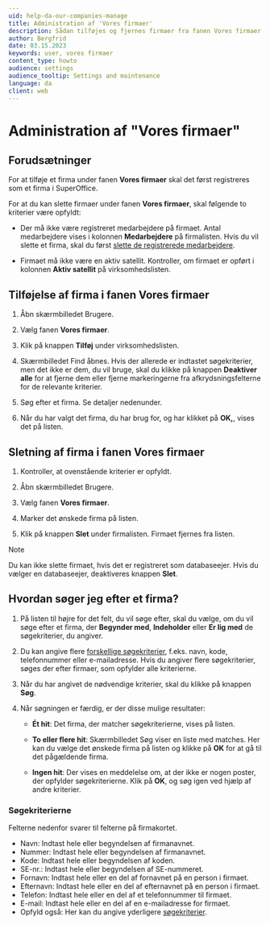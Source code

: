```yaml
---
uid: help-da-our-companies-manage
title: Administration af 'Vores firmaer'
description: Sådan tilføjes og fjernes firmaer fra fanen Vores firmaer
author: Bergfrid
date: 03.15.2023
keywords: user, vores firmaer
content_type: howto
audience: settings
audience_tooltip: Settings and maintenance
language: da
client: web
---
```


# Administration af "Vores firmaer"

## Forudsætninger

For at tilføje et firma under fanen **Vores firmaer** skal det først registreres som et firma i SuperOffice.

For at du kan slette firmaer under fanen **Vores firmaer**, skal følgende to kriterier være opfyldt:

* Der må ikke være registreret medarbejdere på firmaet. Antal medarbejdere vises i kolonnen **Medarbejdere** på firmalisten. Hvis du vil slette et firma, skal du først [slette de registrerede medarbejdere][2].

* Firmaet må ikke være en aktiv satellit. Kontroller, om firmaet er opført i kolonnen **Aktiv satellit** på virksomhedslisten.

## Tilføjelse af firma i fanen Vores firmaer

1. Åbn skærmbilledet Brugere.

2. Vælg fanen **Vores firmaer**.

3. Klik på knappen **Tilføj** under virksomhedslisten.

4. Skærmbilledet Find åbnes. Hvis der allerede er indtastet søgekriterier, men det ikke er dem, du vil bruge, skal du klikke på knappen **Deaktiver alle** for at fjerne dem eller fjerne markeringerne fra afkrydsningsfelterne for de relevante kriterier.

5. Søg efter et firma. Se detaljer nedenunder.

6. Når du har valgt det firma, du har brug for, og har klikket på **OK,**, vises det på listen.

## Sletning af firma i fanen Vores firmaer

1. Kontroller, at ovenstående kriterier er opfyldt.

1. Åbn skærmbilledet Brugere.

1. Vælg fanen **Vores firmaer**.

1. Marker det ønskede firma på listen.

1. Klik på knappen **Slet** under firmalisten. Firmaet fjernes fra listen.

> [!NOTE]
> Du kan ikke slette firmaet, hvis det er registreret som databaseejer. Hvis du vælger en databaseejer, deaktiveres knappen **Slet**.

## Hvordan søger jeg efter et firma?

1. På listen til højre for det felt, du vil søge efter, skal du vælge, om du vil søge efter et firma, der **Begynder med**, **Indeholder** eller **Er lig med** de søgekriterier, du angiver.

2. Du kan angive flere [forskellige søgekriterier](#criteria), f.eks. navn, kode, telefonnummer eller e-mailadresse. Hvis du angiver flere søgekriterier, søges der efter firmaer, som opfylder alle kriterierne.

3. Når du har angivet de nødvendige kriterier, skal du klikke på knappen **Søg**.

4. Når søgningen er færdig, er der disse mulige resultater:

    * **Ét hit**: Det firma, der matcher søgekriterierne, vises på listen.

    * **To eller flere hit**: Skærmbilledet Søg viser en liste med matches. Her kan du vælge det ønskede firma på listen og klikke på **OK** for at gå til det pågældende firma.

    * **Ingen hit**: Der vises en meddelelse om, at der ikke er nogen poster, der opfylder søgekriterierne. Klik på **OK**, og søg igen ved hjælp af andre kriterier.

### <a id="criteria"></a>Søgekriterierne

Felterne nedenfor svarer til felterne på firmakortet.

* Navn: Indtast hele eller begyndelsen af firmanavnet.
* Nummer: Indtast hele eller begyndelsen af firmanavnet.
* Kode: Indtast hele eller begyndelsen af koden.
* SE-nr.: Indtast hele eller begyndelsen af SE-nummeret.
* Fornavn: Indtast hele eller en del af fornavnet på en person i firmaet.
* Efternavn: Indtast hele eller en del af efternavnet på en person i firmaet.
* Telefon: Indtast hele eller en del af et telefonnummer til firmaet.
* E-mail: Indtast hele eller en del af en e-mailadresse for firmaet.
* Opfyld også: Her kan du angive yderligere [søgekriterier][1].

<!-- Referenced links -->
[1]: ../../../search-options/learn/search-criteria.md
[2]: delete-user.md

<!-- Referenced images -->
